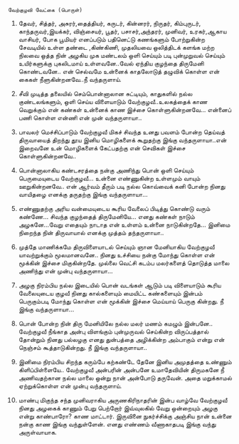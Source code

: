 
                                                   
                                                   
                                                   
                                                   
                                                   






                                                                                 வேற்குழவி வேட்கை (பொருள்)
1. தேவர், சித்தர், அசுரர்,தைத்தியர், கருடர், கின்னரர், நிருதர், கிம்புருடர், காந்தருவர்,இயக்கர், விஞ்சையர், பூதர், பசாசர்,அந்தரர், முனிவர், உரகர்,ஆகாய வாசியர், போக பூமியர் எனப்படும் பதினெட்டு கணங்களும் போற்றுகின்ற சேவடியில் உள்ள தண்டை ,கிண்கிணி, முதலியவை ஒலித்திடக் களங்க மற்ற நிலவை ஒத்த நின் அழகிய முக மண்டலம் ஒளி செய்யும் படி புன்முறுவல் செய்யும் உயிர்களுக்கு புகலிடமாய் உள்ளவனே..வேல் ஏந்திய குழந்தை திருமேனி கொண்டவனே.. என் செல்வமே  உன்னைக் காதலோடுத் தழுவிக் கொள்ள என் கைகள் நீளுகின்றனவே..நீ வந்தருளாய்.
2. சீவி முடித்த தலையில் செம்பொன்னாலான சுட்டியும், காதுகளில் நல்ல குண்டலங்களும், ஒளி செய்ய விளையாடும் வேற்குழவீ..உலகத்தைக் காண வெறுக்கும் என் கண்கள் உன்னைக் காண இச்சை கொள்ளுகின்றனவே... என்னைப் பணி கொள்ள என்ணி என் முன் வந்தருளாயா..
3. பாவலர் மெச்சிப்பாடும் வேற்குழவீ மிகச் சிவந்த உனது பவளம் போன்ற தெய்வத் திருவாயைத் திறந்து தூய இனிய மொழிகளைக் கூறுதற்கு இங்கு வந்தருளாயா..என் இறைவனே உன் மொழிகளைக் கேட்பதற்கு என் செவிகள் இச்சை கொள்ளுகின்றனவே..
4. பொன்னாலாகிய கண்டசரத்தை நன்கு அணிந்து பொன் ஒளி செய்யும் பெருமையுடைய வேற்குழவீ... உன்னை எண்ணுகின்ற உள்ளமும் வாயும் ஊறுகின்றனவே.. என் ஆர்வம் தீரும் படி நல்ல கொவ்வைக் கனி போன்ற நினது வாயிதழை எனக்கு தருதற்கு இங்கு வந்தருளாயா...
5. எண்ணுதற்கு அரிய வன்மையுடைய கூரிய வேலைப் பிடித்து கொண்டு வரும் கண்ணே... சிவந்த குழந்தைத் திருமேனியே... எனது கண்கள் நாடும் அழகனே...வேறு எதையும் நாடாத என் உள்ளம் உன்னை நாடுகின்றதே... இனிமை நிறைந்த நின் திருவாயால் எனக்கு முத்தம் தந்தருளாயா..
6. முத்தே மாணிக்கமே திருவிளையாடல் செய்யும் ஞான மேனியாகிய வேற்குழவீ  யாவற்றுக்கும் மூலமானவனே.. நினது உச்சியை நன்கு மோந்து கொள்ள என் மூக்கின் இச்சை மிகுகின்றதே. முல்லை வெட்சி கடம்ப மலர்களைத் தொடுத்த மாலை அணிந்து என் முன்பு வந்தருளாயா...


7. அழகு நிரம்பிய நல்ல இடையில் பொன் வடங்கள் ஆடும் படி விளையாடும் கூரிய வேலையுடைய குழவீ நினது கால்களையும் மையிட்ட கண்களையும் இன்பம் பெருகும்படி மோந்து கொள்ள என் மூக்கின் இச்சை மெய்யாய் பெருகு கின்றது. நீ இங்கு வந்தருளாயா...
8. பொன் போன்ற நின் திரு மேனியிலே நல்ல மலர் மணம் கமழும் இன்பனே.. வேற்குழவீ நீங்காத அன்பு விளங்கும் புன்முருவல் செய்கின்ற விருப்பத்தால் தோன்றும் நினது பல்லழகு எனது துன்பத்தை அழிக்கின்ற அம்பாகும் என்று என் நெஞ்சம் கூத்தாடுகின்றது. நீ இங்கு வந்தருளாயா..
9. இனிமை நிரம்பிய சிறந்த கரும்பே கற்கண்டே தேனே இனிய அமுதத்தை உண்ணும் கிளிப்பிள்ளையே.. வேற்குழவீ  அன்பரின் அன்பனே  உமாதேவியின் திருமகனே  நீ அணிவதற்கான நல்ல மாலை ஒன்று நான் அன்போடு தருவேன். அதை மறுக்காமல் ஏற்றுக்கொள்ள என் முன்பு வந்தருளாய்.
10. மாண்பு மிகுந்த சந்த முனிவராகிய அருணகிரிநாதரின் இன்ப வாழ்வே வேற்குழவீ நினது அழகைக் காணும்
பேறு பெற்றோர் இவ்வுலகில் வேறு ஒன்றையும் அழகு என்று காண்பாரோ? காண மாட்டார். இருவினை நுகர்ச்சிக்கு அஞ்சிய நான் உன்னை நன்கு காண இங்கு வந்துள்ளேன். எனது எண்ணம் வீணாகாதபடி இங்கு வந்து அருள்வாயாக.